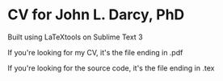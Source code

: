 # CV for John L. Darcy, PhD

Built using LaTeXtools on Sublime Text 3

If you're looking for my CV, it's the file ending in .pdf

If you're looking for the source code, it's the file ending in .tex
